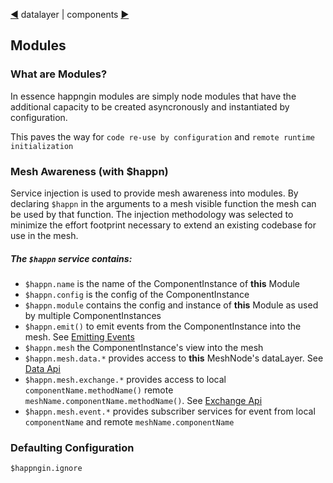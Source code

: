 [&#9664;](endpoints.md) datalayer | components [&#9654;](components.md)

## Modules

### What are Modules?

In essence happngin modules are simply node modules that have the additional capacity to be created asyncronously and instantiated by configuration.

This paves the way for `code re-use by configuration` and `remote runtime initialization`

### Mesh Awareness (with $happn)

Service injection is used to provide mesh awareness into modules. By declaring `$happn` in the arguments to a mesh visible function the mesh can be used by that function. The injection methodology was selected to minimize the effort footprint necessary to extend an existing codebase for use in the mesh.

##### The `$happn` service contains:

* `$happn.name` is the name of the ComponentInstance of __this__ Module
* `$happn.config` is the config of the ComponentInstance
* `$happn.module` contains the config and instance of __this__ Module as used by multiple ComponentInstances
* `$happn.emit()` to emit events from the ComponentInstance into the mesh. See [Emitting Events](events.md#emitting-events)
* `$happn.mesh` the ComponentInstance's view into the mesh
* `$happn.mesh.data.*` provides access to __this__ MeshNode's dataLayer. See [Data Api](data.md)
* `$happn.mesh.exchange.*` provides access to local `componentName.methodName()` remote `meshName.componentName.methodName()`. See [Exchange Api](exchange.md)
* `$happn.mesh.event.*` provides subscriber services for event from local `componentName` and remote `meshName.componentName`




### Defaulting Configuration

`$happngin.ignore`

